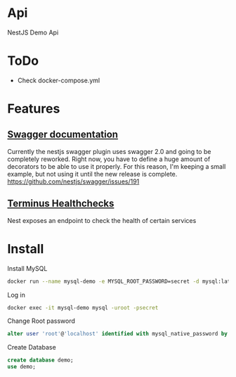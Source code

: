# Api

NestJS Demo Api

# ToDo

- Check docker-compose.yml

# Features

## [Swagger documentation](https://github.com/nestjs/swagger)

Currently the nestjs swagger plugin uses swagger 2.0 and going to be completely reworked. Right now, you have to define a huge amount of decorators to be able to use it properly. For this reason, I'm keeping a small example, but not using it until the new release is complete. https://github.com/nestjs/swagger/issues/191

## [Terminus Healthchecks](https://nestjs.github.io/terminus)

Nest exposes an endpoint to check the health of certain services

# Install

Install MySQL

```bash
docker run --name mysql-demo -e MYSQL_ROOT_PASSWORD=secret -d mysql:latest
```

Log in

```bash
docker exec -it mysql-demo mysql -uroot -psecret
```

Change Root password

```sql
alter user 'root'@'localhost' identified with mysql_native_password by 'secret';
```

Create Database

```sql
create database demo;
use demo;
```
